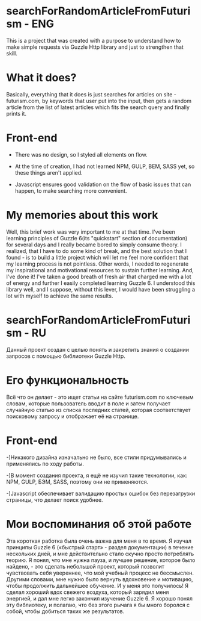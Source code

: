 # searchForRandomArticleFromFuturism - ENG
This is a project that was created with a purpose to understand how to make simple requests via Guzzle Http library and just to strengthen that skill.

# What it does?
Basically, everything that it does is just searches for articles on site - futurism.com, by keywords that user put into the input,  then gets a random article from the list of latest articles which fits the search query and finally prints it.

# Front-end
- There was no design, so I styled all elements on flow.

- At the time of creation, I had not learned NPM, GULP, BEM, SASS yet, so these things aren't applied.

- Javascript ensures good validation on the flow of basic issues that can happen, to make searching more convenient.

# My memories about this work
Well, this brief work was very important to me at that time. I've been learning principles of Guzzle 6(its "quickstart" section of documentation) for several days and I really became bored to simply consume theory. I realized, that I have to do some kind of break, and the best solution that I found - is to build a little project which will let me feel more confident that my learning process is not pointless. Other words, I needed to regenerate my inspirational and motivational resources to sustain further learning. And, I've done it! I've taken a good breath of fresh air that charged me with a lot of energy and further I easily completed learning Guzzle 6. I understood this library well, and I suppose, without this lever, I would have been struggling a lot with myself to achieve the same results.

# searchForRandomArticleFromFuturism - RU
Данный проект создан с целью понять и закрепить знания о создании запросов с помощью библиотеки Guzzle Http.

# Его функциональность
Всё что он делает - это ищет статьи на сайте futurism.com по ключевым словам, которые пользователь вводит в поле и затем получает случайную статью из списка последних статей, которая соответствует поисковому запросу и отображает её на странице.

# Front-end
-)Никакого дизайна изначально не было, все стили придумывались и применялись по ходу работы.

-)В момент создания проекта, я ещё не изучил такие технологии, как: NPM, GULP, БЭМ, SASS, поэтому они не применяются.

-)Javascript обеспечивает валидацию простых ошибок без перезагрузки страницы, что делает поиск удобнее.

# Мои воспоминания об этой работе
Эта короткая работка была очень важна для меня в то время. Я изучал принципы Guzzle 6 («быстрый старт» - раздел документации) в течение нескольких дней, и мне действительно стало скучно просто потреблять теорию. Я понял, что мне нужна пауза, и лучшее решение, которое было найдено, - это сделать небольшой проект, который позволит чувствовать себя увереннее, что мой учебный процесс не бессмыслен. Другими словами, мне нужно было вернуть вдохновение и мотивацию, чтобы продолжить дальнейшее обучение. И у меня это получилось! Я сделал хороший вдох свежего воздуха, который зарядил меня энергией, и дал мне легко закончил изучение Guzzle 6. Я хорошо понял эту библиотеку, и полагаю, что без этого рычага я бы много боролся с собой, чтобы добиться таких же результатов.
